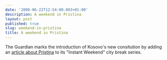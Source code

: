 ```yaml
---
date: '2008-06-22T12:54:00.003+01:00'
description: A weekend in Pristina
layout: post
published: true
slug: weekend-in-pristina
title: A weekend in Pristina
---
```


The Guardian marks the introduction of Kosovo's new consitution by adding an <a href="http://www.guardian.co.uk/travel/2008/jun/22/weekends.kosovo">article about Pristina</a> to its "Instant Weekend" city break series.